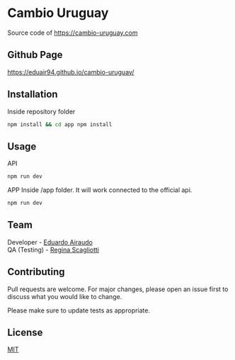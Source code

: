 # Cambio Uruguay

Source code of https://cambio-uruguay.com

## Github Page

https://eduair94.github.io/cambio-uruguay/

## Installation

Inside repository folder

```bash
npm install && cd app npm install
```

## Usage

API
```bash
npm run dev
```
APP
Inside /app folder. It will work connected to the official api.
```bash
npm run dev
```

## Team

Developer - [Eduardo Airaudo](https://www.linkedin.com/in/eduardo-airaudo/)<br>
QA (Testing) - [Regina Scagliotti](https://www.linkedin.com/in/reginascagliotti/)

## Contributing

Pull requests are welcome. For major changes, please open an issue first
to discuss what you would like to change.

Please make sure to update tests as appropriate.

## License

[MIT](https://choosealicense.com/licenses/mit/)
